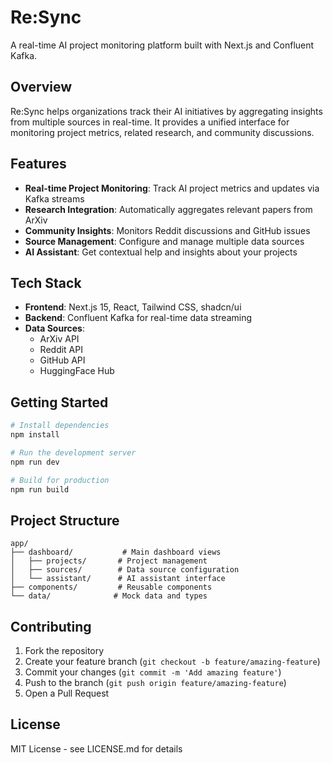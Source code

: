# Re:Sync

A real-time AI project monitoring platform built with Next.js and Confluent Kafka.

## Overview

Re:Sync helps organizations track their AI initiatives by aggregating insights from multiple sources in real-time. It provides a unified interface for monitoring project metrics, related research, and community discussions.

## Features

- **Real-time Project Monitoring**: Track AI project metrics and updates via Kafka streams
- **Research Integration**: Automatically aggregates relevant papers from ArXiv
- **Community Insights**: Monitors Reddit discussions and GitHub issues
- **Source Management**: Configure and manage multiple data sources
- **AI Assistant**: Get contextual help and insights about your projects

## Tech Stack

- **Frontend**: Next.js 15, React, Tailwind CSS, shadcn/ui
- **Backend**: Confluent Kafka for real-time data streaming
- **Data Sources**:
  - ArXiv API
  - Reddit API
  - GitHub API
  - HuggingFace Hub

## Getting Started

```bash
# Install dependencies
npm install

# Run the development server
npm run dev

# Build for production
npm run build
```

## Project Structure

```
app/
├── dashboard/           # Main dashboard views
│   ├── projects/       # Project management
│   ├── sources/        # Data source configuration
│   └── assistant/      # AI assistant interface
├── components/         # Reusable components
└── data/              # Mock data and types
```

## Contributing

1. Fork the repository
2. Create your feature branch (`git checkout -b feature/amazing-feature`)
3. Commit your changes (`git commit -m 'Add amazing feature'`)
4. Push to the branch (`git push origin feature/amazing-feature`)
5. Open a Pull Request

## License

MIT License - see LICENSE.md for details
